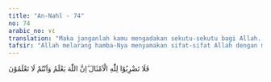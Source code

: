 ```yaml
---
title: "An-Nahl - 74"
no: 74
arabic_no: ٧٤
translation: "Maka janganlah kamu mengadakan sekutu-sekutu bagi Allah. Sungguh, Allah mengetahui, sedang kamu tidak mengetahui."
tafsir: "Allah melarang hamba-Nya menyamakan sifat-sifat Allah dengan makhluk-Nya, karena sifat-sifat Allah itu tidak dapat disamai dan ditandingi. Untuk memperkuat pengertian ayat ini, dapat dikemukakan sebuah riwayat dari Ibnu Mundzir dan Abi Hatim dari Ibnu 'Abbas bahwa dia berkata mengenai arti ayat itu bahwa Allah berfirman, \"Makanya jangan kamu beranggapan adanya tuhan-tuhan lain selain Aku, karena sesungguhnya tidak ada tuhan selain Aku.\"\n\nKemudian Allah swt menegaskan bahwa Allah Maha Mengetahui segala yang ada di langit dan di bumi. Dia mengetahui kejahatan yang dilakukan oleh makhluk-Nya dan Dia pulalah yang berkuasa untuk menghukum mereka dengan siksaan yang pedih. Mereka tidak mengetahui sedikit pun siksaan apa yang harus mereka rasakan."
---
```


فَلَا تَضْرِبُوْا لِلّٰهِ الْاَمْثَالَ ۗاِنَّ اللّٰهَ يَعْلَمُ وَاَنْتُمْ لَا تَعْلَمُوْنَ 
